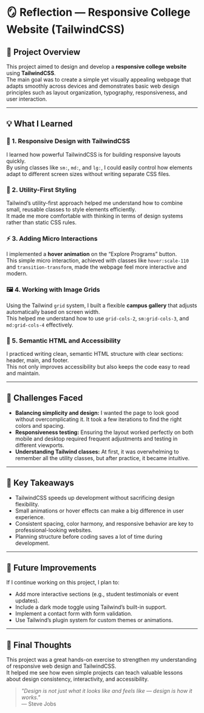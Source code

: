 # 🪞 Reflection — Responsive College Website (TailwindCSS)

## 🎯 Project Overview
This project aimed to design and develop a **responsive college website** using **TailwindCSS**.  
The main goal was to create a simple yet visually appealing webpage that adapts smoothly across devices and demonstrates basic web design principles such as layout organization, typography, responsiveness, and user interaction.

---

## 💡 What I Learned

### 🧱 1. Responsive Design with TailwindCSS
I learned how powerful TailwindCSS is for building responsive layouts quickly.  
By using classes like `sm:`, `md:`, and `lg:`, I could easily control how elements adapt to different screen sizes without writing separate CSS files.

### 🎨 2. Utility-First Styling
Tailwind’s utility-first approach helped me understand how to combine small, reusable classes to style elements efficiently.  
It made me more comfortable with thinking in terms of design systems rather than static CSS rules.

### ⚡ 3. Adding Micro Interactions
I implemented a **hover animation** on the “Explore Programs” button.  
This simple micro interaction, achieved with classes like `hover:scale-110` and `transition-transform`, made the webpage feel more interactive and modern.

### 🖼️ 4. Working with Image Grids
Using the Tailwind `grid` system, I built a flexible **campus gallery** that adjusts automatically based on screen width.  
This helped me understand how to use `grid-cols-2`, `sm:grid-cols-3`, and `md:grid-cols-4` effectively.

### 🧾 5. Semantic HTML and Accessibility
I practiced writing clean, semantic HTML structure with clear sections: header, main, and footer.  
This not only improves accessibility but also keeps the code easy to read and maintain.

---

## 🚀 Challenges Faced

- **Balancing simplicity and design:** I wanted the page to look good without overcomplicating it. It took a few iterations to find the right colors and spacing.  
- **Responsiveness testing:** Ensuring the layout worked perfectly on both mobile and desktop required frequent adjustments and testing in different viewports.  
- **Understanding Tailwind classes:** At first, it was overwhelming to remember all the utility classes, but after practice, it became intuitive.

---

## 🧠 Key Takeaways

- TailwindCSS speeds up development without sacrificing design flexibility.  
- Small animations or hover effects can make a big difference in user experience.  
- Consistent spacing, color harmony, and responsive behavior are key to professional-looking websites.  
- Planning structure before coding saves a lot of time during development.

---

## 🔮 Future Improvements

If I continue working on this project, I plan to:
- Add more interactive sections (e.g., student testimonials or event updates).  
- Include a dark mode toggle using Tailwind’s built-in support.  
- Implement a contact form with form validation.  
- Use Tailwind’s plugin system for custom themes or animations.

---

## 💭 Final Thoughts
This project was a great hands-on exercise to strengthen my understanding of responsive web design and TailwindCSS.  
It helped me see how even simple projects can teach valuable lessons about design consistency, interactivity, and accessibility.

> *"Design is not just what it looks like and feels like — design is how it works."*  
> — Steve Jobs
